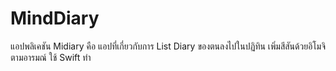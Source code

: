 # MindDiary
แอปพลิเคชัน Midiary คือ แอปที่เกี่ยวกับการ List Diary ของตนลงไปในปฏิทิน เพิ่มสีสันด้วยอิโมจิตามอารมณ์ ใช้ Swift ทำ
